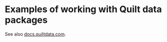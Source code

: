 # Examples of working with Quilt data packages
See also [docs.quiltdata.com](https://docs.quiltdata.com).

